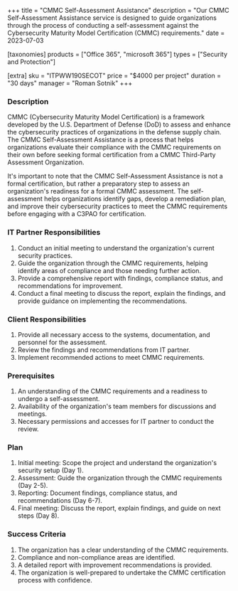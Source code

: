 +++
title = "CMMC Self-Assessment Assistance"
description = "Our CMMC Self-Assessment Assistance service is designed to guide organizations through the process of conducting a self-assessment against the Cybersecurity Maturity Model Certification (CMMC) requirements."
date = 2023-07-03

[taxonomies]
products = ["Office 365", "microsoft 365"]
types = ["Security and Protection"]

[extra]
sku = "ITPWW190SECOT"
price = "$4000 per project"
duration = "30 days"
manager = "Roman Sotnik"
+++

### Description
CMMC (Cybersecurity Maturity Model Certification) is a framework developed by the U.S. Department of Defense (DoD) to assess and enhance the cybersecurity practices of organizations in the defense supply chain. The CMMC Self-Assessment Assistance is a process that helps organizations evaluate their compliance with the CMMC requirements on their own before seeking formal certification from a CMMC Third-Party Assessment Organization.

It's important to note that the CMMC Self-Assessment Assistance is not a formal certification, but rather a preparatory step to assess an organization's readiness for a formal CMMC assessment. The self-assessment helps organizations identify gaps, develop a remediation plan, and improve their cybersecurity practices to meet the CMMC requirements before engaging with a C3PAO for certification.

### IT Partner Responsibilities

1. Conduct an initial meeting to understand the organization's current security practices.
2. Guide the organization through the CMMC requirements, helping identify areas of compliance and those needing further action.
3. Provide a comprehensive report with findings, compliance status, and recommendations for improvement.
4. Conduct a final meeting to discuss the report, explain the findings, and provide guidance on implementing the recommendations.

### Client Responsibilities

1. Provide all necessary access to the systems, documentation, and personnel for the assessment.
2. Review the findings and recommendations from IT partner.
3. Implement recommended actions to meet CMMC requirements.

### Prerequisites

1. An understanding of the CMMC requirements and a readiness to undergo a self-assessment.
2. Availability of the organization's team members for discussions and meetings.
3. Necessary permissions and accesses for IT partner to conduct the review.

### Plan

1. Initial meeting: Scope the project and understand the organization's security setup (Day 1).
2. Assessment: Guide the organization through the CMMC requirements (Day 2-5).
3. Reporting: Document findings, compliance status, and recommendations (Day 6-7).
4. Final meeting: Discuss the report, explain findings, and guide on next steps (Day 8).

### Success Criteria

1. The organization has a clear understanding of the CMMC requirements.
2. Compliance and non-compliance areas are identified.
3. A detailed report with improvement recommendations is provided.
4. The organization is well-prepared to undertake the CMMC certification process with confidence.



